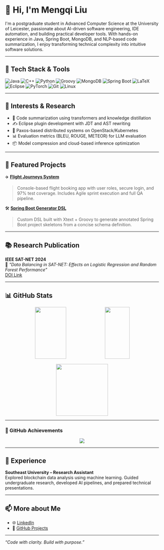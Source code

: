 # 👋 Hi, I'm Mengqi Liu

I'm a postgraduate student in Advanced Computer Science at the University of Leicester, passionate about AI-driven software engineering, IDE automation, and building practical developer tools. With hands-on experience in Java, Spring Boot, MongoDB, and NLP-based code summarization, I enjoy transforming technical complexity into intuitive software solutions.

---

## 🚀 Tech Stack & Tools

![Java](https://img.shields.io/badge/Java-%23ED8B00.svg?style=flat-square&logo=java&logoColor=white)
![C++](https://img.shields.io/badge/C++-00599C.svg?style=flat-square&logo=c%2B%2B&logoColor=white)
![Python](https://img.shields.io/badge/Python-3670A0.svg?style=flat-square&logo=python&logoColor=white)
![Groovy](https://img.shields.io/badge/Groovy-4298B8.svg?style=flat-square&logo=apache-groovy&logoColor=white)
![MongoDB](https://img.shields.io/badge/MongoDB-4EA94B.svg?style=flat-square&logo=mongodb&logoColor=white)
![Spring Boot](https://img.shields.io/badge/SpringBoot-6DB33F.svg?style=flat-square&logo=spring-boot&logoColor=white)
![LaTeX](https://img.shields.io/badge/LaTeX-008080.svg?style=flat-square&logo=latex&logoColor=white)
![Eclipse](https://img.shields.io/badge/Eclipse_IDE-2C2255.svg?style=flat-square&logo=eclipse-ide&logoColor=white)
![PyTorch](https://img.shields.io/badge/PyTorch-EE4C2C.svg?style=flat-square&logo=pytorch&logoColor=white)
![Git](https://img.shields.io/badge/Git-F05032.svg?style=flat-square&logo=git&logoColor=white)
![Linux](https://img.shields.io/badge/Linux-FCC624.svg?style=flat-square&logo=linux&logoColor=black)

---

## 🧠 Interests & Research

- 🤖 Code summarization using transformers and knowledge distillation
- ✍️ Eclipse plugin development with JDT and AST rewriting
- 🔗 Paxos-based distributed systems on OpenStack/Kubernetes
- 📊 Evaluation metrics (BLEU, ROUGE, METEOR) for LLM evaluation
- 📦 Model compression and cloud-based inference optimization

---

## 📂 Featured Projects

<!-- 🧠 [**AI Code Summarizer Plugin**](https://github.com/Monica2910/eclipse-code-summarizer)  
> Eclipse plugin that uses transformer models to generate Java method/class summaries in real-time. Integrated AST parsing via Eclipse JDT with CodeT5 inference. -->

<!-- 🖥️ [**Distributed Whiteboard**](https://github.com/Monica2910/distributed-whiteboard)  
> Cloud-native collaborative whiteboard using Paxos, Docker, and Flask-SocketIO. Deployed on OpenStack with Kubernetes StatefulSets. -->

✈️ [**Flight Journeys System**](https://github.com/Monica2910/flight-booking-system)  
> Console-based flight booking app with user roles, secure login, and 97% test coverage. Includes Agile sprint execution and full QA pipeline.

🛠️ [**Spring Boot Generator DSL**](https://github.com/Monica2910/springboot-dsl-generator)  
> Custom DSL built with Xtext + Groovy to generate annotated Spring Boot project skeletons from a concise schema definition.

---

## 📚 Research Publication

**IEEE SAT-NET 2024**  
📄 _"Data Balancing in SAT-NET: Effects on Logistic Regression and Random Forest Performance"_  
[DOI Link](https://doi.org/10.1109/SAT-NET62854.2024.00011)

---

## 📊 GitHub Stats

<p align="center">
  <img src="https://github-readme-stats.vercel.app/api?username=Monica2910&show_icons=true&theme=tokyonight&include_all_commits=true&count_private=true" height="170" width="45%" />
  <img src="https://github-readme-stats.vercel.app/api/top-langs/?username=Monica2910&layout=compact&theme=tokyonight" height="170" width="40%" />
</p>

<p align="center">
  <img src="https://github-readme-streak-stats.herokuapp.com/?user=Monica2910&theme=tokyonight&hide_border=false" height="170" />
</p>

---

### 🏅 GitHub Achievements

<p align="center">
  <img src="https://github-profile-trophy.vercel.app/?username=Monica2910&theme=tokyonight&no-frame=true&row=1&column=6" />
</p>

---

## 💼 Experience

**Southeast University – Research Assistant**  
Explored blockchain data analysis using machine learning. Guided undergraduate research, developed AI pipelines, and prepared technical presentations.

---

## 📫 More about Me

- 🌐 [LinkedIn](https://www.linkedin.com/in/mengqi-liu-597898315/)
- 🧰 [GitHub Projects](https://github.com/Monica2910?tab=repositories)

---

_“Code with clarity. Build with purpose.”_


<!--
**Monica2910/Monica2910** is a ✨ _special_ ✨ repository because its `README.md` (this file) appears on your GitHub profile.

Here are some ideas to get you started:

- 🔭 I’m currently working on ...
- 🌱 I’m currently learning ...
- 👯 I’m looking to collaborate on ...
- 🤔 I’m looking for help with ...
- 💬 Ask me about ...
- 📫 How to reach me: ...
- 😄 Pronouns: ...
- ⚡ Fun fact: ...
-->
